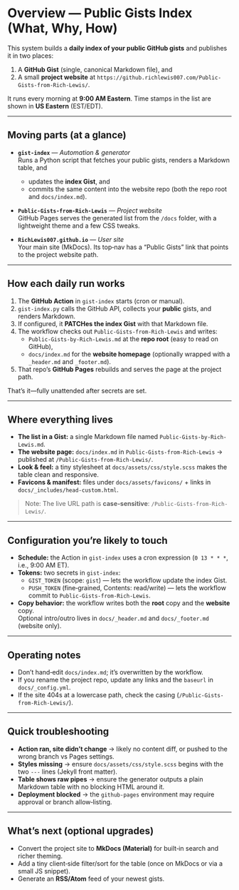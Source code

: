 # Overview — Public Gists Index (What, Why, How)

This system builds a **daily index of your public GitHub gists** and publishes it in two places:
1) A **GitHub Gist** (single, canonical Markdown file), and
2) A small **project website** at `https://github.richlewis007.com/Public-Gists-from-Rich-Lewis/`.

It runs every morning at **9:00 AM Eastern**. Time stamps in the list are shown in **US Eastern** (EST/EDT).

---

## Moving parts (at a glance)

- **`gist-index`** — *Automation & generator*  
  Runs a Python script that fetches your public gists, renders a Markdown table, and
  - updates the **index Gist**, and
  - commits the same content into the website repo (both the repo root and `docs/index.md`).

- **`Public-Gists-from-Rich-Lewis`** — *Project website*  
  GitHub Pages serves the generated list from the `/docs` folder, with a lightweight theme and a few CSS tweaks.

- **`RichLewis007.github.io`** — *User site*  
  Your main site (MkDocs). Its top‑nav has a “Public Gists” link that points to the project website path.

---

## How each daily run works

1. The **GitHub Action** in `gist-index` starts (cron or manual).
2. `gist-index.py` calls the GitHub API, collects your **public** gists, and renders Markdown.
3. If configured, it **PATCHes the index Gist** with that Markdown file.
4. The workflow checks out `Public-Gists-from-Rich-Lewis` and writes:
   - `Public-Gists-by-Rich-Lewis.md` at the **repo root** (easy to read on GitHub),
   - `docs/index.md` for the **website homepage** (optionally wrapped with a `_header.md` and `_footer.md`).
5. That repo’s **GitHub Pages** rebuilds and serves the page at the project path.

That’s it—fully unattended after secrets are set.

---

## Where everything lives

- **The list in a Gist:** a single Markdown file named `Public-Gists-by-Rich-Lewis.md`.
- **The website page:** `docs/index.md` in `Public-Gists-from-Rich-Lewis` → published at `/Public-Gists-from-Rich-Lewis/`.
- **Look & feel:** a tiny stylesheet at `docs/assets/css/style.scss` makes the table clean and responsive.
- **Favicons & manifest:** files under `docs/assets/favicons/` + links in `docs/_includes/head-custom.html`.

> Note: The live URL path is **case‑sensitive**: `/Public-Gists-from-Rich-Lewis/`.

---

## Configuration you’re likely to touch

- **Schedule:** the Action in `gist-index` uses a cron expression (`0 13 * * *`, i.e., 9:00 AM ET).  
- **Tokens:** two secrets in `gist-index`:
  - `GIST_TOKEN` (scope: `gist`) — lets the workflow update the index Gist.
  - `PUSH_TOKEN` (fine‑grained, Contents: read/write) — lets the workflow commit to `Public-Gists-from-Rich-Lewis`.
- **Copy behavior:** the workflow writes both the **root** copy and the **website** copy.  
  Optional intro/outro lives in `docs/_header.md` and `docs/_footer.md` (website only).

---

## Operating notes

- Don’t hand‑edit `docs/index.md`; it’s overwritten by the workflow.
- If you rename the project repo, update any links and the `baseurl` in `docs/_config.yml`.
- If the site 404s at a lowercase path, check the casing (`/Public-Gists-from-Rich-Lewis/`).

---

## Quick troubleshooting

- **Action ran, site didn’t change** → likely no content diff, or pushed to the wrong branch vs Pages settings.
- **Styles missing** → ensure `docs/assets/css/style.scss` begins with the two `---` lines (Jekyll front matter).
- **Table shows raw pipes** → ensure the generator outputs a plain Markdown table with no blocking HTML around it.
- **Deployment blocked** → the `github-pages` environment may require approval or branch allow‑listing.

---

## What’s next (optional upgrades)

- Convert the project site to **MkDocs (Material)** for built‑in search and richer theming.
- Add a tiny client‑side filter/sort for the table (once on MkDocs or via a small JS snippet).
- Generate an **RSS/Atom** feed of your newest gists.